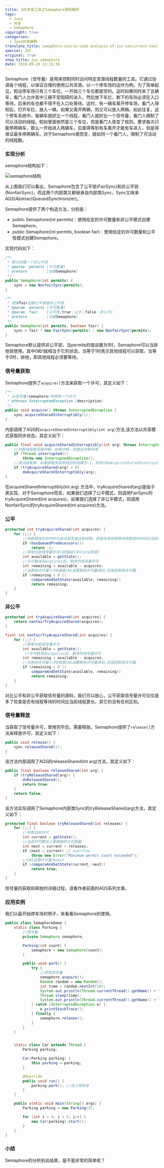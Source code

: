 ```yaml
---
title: JUC并发工具之Semaphore源码解析
tags:
  - Java
  - 并发
  - Semaphore
copyright: true
categories:
  - Java并发编程
translate_title: semaphore-source-code-analysis-of-juc-concurrent-tool
special: JUC
original: true
show_title: juc-semaphore
date: 2019-09-20 13:15:36
---
```

Semaphore（信号量）是用来控制同时访问特定资源线程数量的工具。它通过协调各个线程，以保证合理的使用公共资源。以一个停车场的运作为例。为了简单起见，假设停车场只有三个车位，一开始三个车位都是空的。这时如果同时来了五辆车，看门人允许其中三辆不受阻碍的进入，然后放下车拦，剩下的车则必须在入口等待，后来的车也都不得不在入口处等待。这时，有一辆车离开停车场，看门人得知后，打开车拦，放入一辆，如果又离开两辆，则又可以放入两辆，如此往复。这个停车系统中，每辆车就好比一个线程，看门人就好比一个信号量，看门人限制了可以活动的线程。假如里面依然是三个车位，但是看门人改变了规则，要求每次只能停两辆车，那么一开始进入两辆车，后面得等到有车离开才能有车进入，但是得保证最多停两辆车。对于Semaphore类而言，就如同一个看门人，限制了可活动的线程数。

### 实现分析

semaphore结构如下：

![semaphore结构](https://gitee.com/zhangzwd/pic-bed/raw/master/blog/semaphore结构图.png)

从上图我们可以看出，Semaphore包含了公平锁(FairSync)和非公平锁(NonfairSync)，而这两个内部类又都继承自内部类Sync，Sync又继承AQS(AbstractQueuedSynchronizer)。

Semaphore提供了两个构造方法，分别是：

* public Semaphore(int permits)：使用给定的许可数量和非公平模式创建Semaphore。
* public Semaphore(int permits, boolean fair)：使用给定的许可数量和公平性模式创建Semaphore。

实现代码如下：

```java
/**
 * 默认创建一个非公平锁
 * @param  permits [许可数量]
 * @return         [创建Semaphore]
 */
public Semaphore(int permits) {
    sync = new NonfairSync(permits);
}

/**
 * 根据fair创建公平或者非公平锁
 * @param  permits [许可数量]
 * @param  fair    [公平性,true：公平；false：非公平]
 * @return         [创建Semaphore]
 */
public Semaphore(int permits, boolean fair) {
    sync = fair ? new FairSync(permits) : new NonfairSync(permits);
}
```

Semaphore默认提供非公平锁，当permits的值设置为1时，Semaphore可以当排他锁使用。其中0和1就相当于它的状态，当等于1时表示其他线程可以获取，当等于0时，排他，即其他线程必须要等待。

### 信号量获取

Semaphore提供了`acquire()`方法来获取一个许可，其定义如下：

```java
/**
 * 从信号量(semaphore)中获取一个许可
 * @throws InterruptedException [description]
 */
public void acquire() throws InterruptedException {
    sync.acquireSharedInterruptibly(1);
}
```

内部调用了AQS的`acquireSharedInterruptibly(int arg)`方法,该方法以共享模式获取同步状态。其定义如下：

```java
public final void acquireSharedInterruptibly(int arg) throws InterruptedException {
    //判断线程是否被中断，如果中断，则抛出中断异常
    if (Thread.interrupted())
        throw new InterruptedException();
    //尝试获取锁，如果获取失败即返回的结果为-1，则执行doAcquireSharedInterruptibly方法
    if (tryAcquireShared(arg) < 0)
        doAcquireSharedInterruptibly(arg);
}
```

在acquireSharedInterruptibly(int arg) 方法中，tryAcquireShared(arg)是由子类实现，对于Semaphore而言，如果我们选择了公平模式，则调用FairSync的tryAcquireShared(int acquires)，如果我们选择了非公平模式，则调用NonfairSync的tryAcquireShared(int acquires)方法。

###  公平

```java
protected int tryAcquireShared(int acquires) {
    for (;;) {
        //判断等待队列中的头结点是否是当前线程，即是否有线程等待获取锁的时间比当前线程更长，如果有则返回-1
        if (hasQueuedPredecessors())
            return -1;
        //获取当前信号量许可(获取AQS中state的值)
        int available = getState();
        //许可数减去acquires后，剩余的信号量许可
        int remaining = available - acquires;
        //当剩余许可量小于0或者CAS设置剩余许可量成功,则返回剩余许可量
        if (remaining < 0 ||
            compareAndSetState(available, remaining))
            return remaining;
    }
}
```

###  非公平

```java
protected int tryAcquireShared(int acquires) {
    return nonfairTryAcquireShared(acquires);
}

final int nonfairTryAcquireShared(int acquires) {
    for (;;) {
        //获取当前信号量许可
        int available = getState();
         //许可数减去acquires后，剩余的信号量许可
        int remaining = available - acquires;
        //当剩余许可量小于0或者CAS设置剩余许可量成功,则返回剩余许可量
        if (remaining < 0 ||
            compareAndSetState(available, remaining))
            return remaining;
    }
}
```

对比公平和非公平获取信号量的源码，我们可以放心，公平获取信号量许可仅仅是多了检查是否有线程等待的时间比当前线程更长。其它的没有任何区别。

### 信号量释放

当获取了信号量许可，使用完毕后，需要释放。Semaphore提供了`release()`方法来释放许可，其定义如下：

```java
public void release() {
    sync.releaseShared(1);
}
```

该方法内部调用了AQS的releaseShared(int arg)方法，其定义如下：

```java
public final boolean releaseShared(int arg) {
    if (tryReleaseShared(arg)) {
        doReleaseShared();
        return true;
    }
    return false;
}
```

该方法实际调用了Semaphore内部类Sync的tryReleaseShared(arg)方法，其定义如下：

```java
protected final boolean tryReleaseShared(int releases) {
    for (;;) {
        //获取当前许可
        int current = getState();
        //当前许可数加上要释放的许可数量
        int next = current + releases;
        if (next < current) // overflow
            throw new Error("Maximum permit count exceeded");
        //CAS设置许可量为next   
        if (compareAndSetState(current, next))
            return true;
    }
}
```

信号量的获取和释放的详细过程，请看作者前面的AQS系列文章。

### 应用实例

我们以最开始停车场的例子，来看看Semaphore的使用。

```java
public class SemaphoreDemo {
    static class Parking {
        //信号量
        private Semaphore semaphore;

        Parking(int count) {
            semaphore = new Semaphore(count);
        }

        public void park() {
            try {
                //获取信号量
                semaphore.acquire();
                Random random = new Random();
                int time = random.nextInt(10);
                System.out.println(Thread.currentThread().getName() + "进入停车场，停车" + time + "秒...");
                Thread.sleep(time);
                System.out.println(Thread.currentThread().getName() + "离开停车场...");
            } catch (InterruptedException e) {
                e.printStackTrace();
            } finally {
                semaphore.release();
            }
        }
    }


    static class Car extends Thread {
        Parking parking;

        Car(Parking parking) {
            this.parking = parking;
        }

        @Override
        public void run() {
            parking.park(); //进入停车场
        }
    }

    public static void main(String[] args) {
        Parking parking = new Parking(3);

        for (int i = 0; i < 5; i++) {
            new Car(parking).start();
        }
    }
}
```

### 小结

Semaphore的分析到此结束，是不是非常的简单呢？
